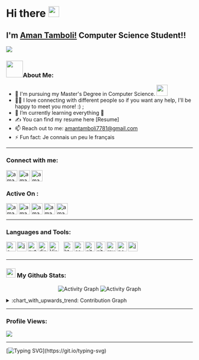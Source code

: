 # Hi there <img src="https://github.com/TheDudeThatCode/TheDudeThatCode/blob/master/Assets/Hi.gif" width="29px">

## I'm [Aman Tamboli!](https://github.com/amantamboli)  Computer Science Student!!

![](https://camo.githubusercontent.com/992babdffd8c74a1502de375fbdf7e4d54773242/68747470733a2f2f6d656469612e67697068792e636f6d2f6d656469612f53576f536b4e36447854737a71494b4571762f67697068792e676966)

### <img src="https://github.com/TheDudeThatCode/TheDudeThatCode/blob/master/Assets/Developer.gif" width="45px">About Me:
- 🏦 I'm pursuing my Master's Degree in Computer Science.
      <img src="https://media.giphy.com/media/WUlplcMpOCEmTGBtBW/giphy.gif" width="30">
- 🔭💬 I love connecting with different people so if you want any help, I'll be happy to meet you more! :) ;
- 🌱 I’m currently learning everything 🤣
- ✍ You can find my resume here [Resume]
- 📫 Reach out to me: amantamboli7781@gmail.com
- ⚡ Fun fact: Je connais un peu le français


---

### Connect with me:
<p align="left">
<a href="https://www.linkedin.com/in/amantamboli/" target="blank"><img align="center" src="https://img.shields.io/badge/-LinkedIn-0A66C2?logo=LinkedIn&style=flat-square" alt="amantamboli/linkedin" height="30px"/></a>  
<a href="https://t.me/tamboliaman" target="_blank"><img align="center" src="https://img.shields.io/badge/-Telegram-26A5E4?logo=Telegram&style=flat-square" alt="amantamboli/telegram" height="30px" /></a>  
<a href="mailto: amantamboli7781@gmail.com" target="_blank"><img align="center" src="https://img.shields.io/badge/-Mail%20Me-EA4335?logo=Gmail&style=flat-square&logoColor=white" alt="amantamboli/gmail" height="30px" /></a>  

</p>

### Active On :
<p align="left">  
 <a href="#" target="blank"><img align="center" src="https://img.shields.io/badge/-CodeChef-5B4638?logo=CodeChef&style=flat&logoColor=white" alt="amantamboli/CodeChef" height="30px"/></a> 
 <a href="#" target="blank"><img align="center" src="https://img.shields.io/badge/-Codeforces-1F8ACB?logo=Codeforces&style=flat&logoColor=white" alt="amantamboli/CodeChef" height="30px"/></a> 
 <a href="#" target="blank"><img align="center" src="https://img.shields.io/badge/-atcoder-00599C?logo=Codio&style=flat&logoColor=white" alt="amantamboli/CodeChef" height="30px"/></a> 
 <a href="#" target="blank"><img align="center" src="https://img.shields.io/badge/-LeetCode-FFA116?logo=LeetCode&style=flat&logoColor=white" alt="amantamboli/CodeChef" height="30px"/></a> 
 <a href="#" target="blank"><img align="center" src="https://img.shields.io/badge/-CodePen-000000?logo=CodePen&style=flat&logoColor=white" alt="amantamboli/CodeChef" height="30px"/></a> 
</p>  

---
### Languages and Tools:
<img align="left" alt="c-plus-plus-logo" width="26px" src="https://img.icons8.com/color/48/000000/c-plus-plus-logo.png"/>
<img align="left" alt="javascript" width="26px" src="https://img.icons8.com/color/48/000000/javascript.png"/>
<img align="left" alt="python" width="26px" src="https://img.icons8.com/color/48/000000/python.png"/>
<img align="left" alt="django" width="26px" src="https://img.icons8.com/color/48/000000/django.png"/>
<img align="left" alt="Visual Studio Code" width="26px" src="https://cdn.jsdelivr.net/gh/devicons/devicon/icons/vscode/vscode-original.svg" style="padding-right:10px;" />
<img align="left" alt="html-5" width="26px" src="https://img.icons8.com/color/48/000000/html-5.png"/>
<img align="left" alt="css3" width="26px" src="https://img.icons8.com/color/48/000000/css3.png"/>

<img align="left" alt="github" width="26px" src="https://img.icons8.com/color/48/000000/github.png"/>
<img align="left" alt="git" width="26px" src="https://img.icons8.com/color/48/000000/git.png"/>

<img align="left" alt="mysql" width="26px" src="https://img.icons8.com/color/48/000000/mysql.png"/>
<img align="left" alt="postgresql" width="26px" src="https://img.icons8.com/color/48/000000/postgresql.png"/>

<img align="left" alt="java" width="26px" src="https://img.icons8.com/color/48/000000/java.png"/>



<br />
<br />

---



### <img src='https://media1.giphy.com/media/du3J3cXyzhj75IOgvA/giphy.gif?cid=ecf05e47x2g034i9pzwtzzsd3xgg2w9nr94t4tflbbgo3008&rid=giphy.gif' width='25px'> My Github Stats:

<p align="center">
<img align="center" alt="Activity Graph" src="https://github-readme-stats.vercel.app/api?username=amantamboli&show_icons=true&title_color=ffc857&icon_color=8ac926&text_color=daf7dc&bg_color=151515&hide=issues&count_private=true&include_all_commits=true" />


<img align="center" alt="Activity Graph" src="https://github-readme-streak-stats.herokuapp.com/?user=amantamboli&theme=dark" />
</p>
<details>
   <summary>:chart_with_upwards_trend: Contribution Graph </summary>
   <br/>
   <a><img alt="Activity Graph" src="https://activity-graph.herokuapp.com/graph?username=amantamboli&bg_color=1F222E&color=F8D866&line=F85D7F&point=FFFFFF&hide_border=true" /></a>
</details>

---

### Profile Views:

![](https://profile-counter.glitch.me/amantamboli/count.svg)

---
[![Typing SVG](https://readme-typing-svg.herokuapp.com?font=Ubuntu&color=%230EAA20&vCenter=true&lines=Thanks+for+visiting!+You're+welcome!)](https://git.io/typing-svg)

